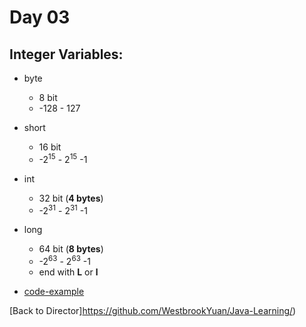 Day 03
====

Integer Variables:
---
* byte  
  * 8 bit
  * -128 - 127
* short
    * 16 bit
    * -2<sup>15</sup> - 2<sup>15</sup> -1
* int
  * 32 bit (**4 bytes**)
  * -2<sup>31</sup> - 2<sup>31</sup> -1
* long
  * 64 bit (**8 bytes**)
  * -2<sup>63</sup> - 2<sup>63</sup> -1
  * end with **L** or **l**

* [code-example](../Codes/IntegerTest.java)


[Back to Director]https://github.com/WestbrookYuan/Java-Learning/)